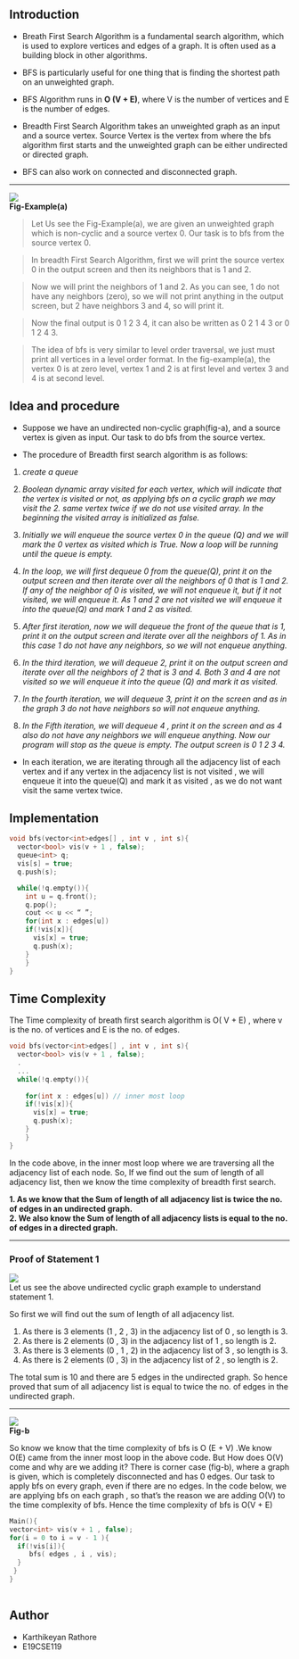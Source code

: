 


## Introduction 

* Breath First Search Algorithm is a fundamental search algorithm, which is used to explore vertices and edges of a graph. It is often used as a building block in other algorithms.

* BFS is particularly useful for one thing that is finding the shortest path on an unweighted graph. <br>

* BFS Algorithm runs in **O (V + E)**, where V is the number of vertices and E is the number of edges.<br>

* Breadth First Search Algorithm takes an unweighted graph as an input and a source vertex. Source Vertex is the vertex from where the bfs algorithm first starts and the unweighted graph can be either undirected or directed graph.<br>

* BFS can also work on connected and disconnected graph.<br>
 
 - - - -

![](images/1.png)<br>
**Fig-Example(a)**
<br>
> Let Us see the Fig-Example(a), we are given an unweighted graph which is non-cyclic and a source vertex 0. Our task is to bfs from the source vertex 0.<br>

> In breadth First Search Algorithm, first we will print the source vertex 0 in the output screen and then its neighbors that is 1 and 2. 

> Now we will print the neighbors of 1 and 2. As you can see, 1 do not have any neighbors (zero), so we will not print anything in the output screen, but 2 have neighbors 3 and 4, so will print it.

>  Now the final output is 0 1 2 3 4, it can also be written as 0 2 1 4 3 or 0 1 2 4 3. <br>

> The idea of bfs is very similar to level order traversal, we just must print all vertices in a level order format. In the fig-example(a), the vertex 0 is at zero level, vertex 1 and 2 is at first level and vertex 3 and 4 is at second level.


## Idea and procedure
* Suppose we have an undirected non-cyclic graph(fig-a), and a source vertex is given as input. Our task to do bfs from the source vertex. 

* The procedure of Breadth first search algorithm is as follows: 

1. *create a queue*
2.  *Boolean dynamic array visited for each vertex, which will indicate that the vertex is visited or not, as applying bfs on a cyclic graph we may visit the    2. same vertex    twice if we do not use visited array. In the beginning the visited array is initialized as false.*

3. *Initially we will enqueue the source vertex 0 in the queue (Q) and we will mark the 0 vertex as visited which is True. Now a loop will be running until the queue is empty.* 

4. *In the loop, we will first dequeue 0 from the queue(Q), print it on the output screen and then iterate over all the neighbors of 0 that is 1 and 2. If any of the neighbor of 0 is visited, we will not enqueue it, but if it not visited, we will enqueue it. As 1 and 2 are not visited we will enqueue it into the queue(Q) and mark 1 and 2 as visited.*

5. *After first iteration, now we will dequeue the front of the queue that is 1, print it on the output screen and iterate over all the neighbors of 1. As in this case 1 do not have any neighbors, so we will not enqueue anything.* 

6. *In the third iteration, we will dequeue 2, print it on the output screen and iterate over all the neighbors of 2 that is 3 and 4. Both 3 and 4 are not visited so we will enqueue it into the queue (Q) and mark it as visited.* 

7. *In the fourth iteration, we will dequeue 3, print it on the screen and as in the graph 3 do not have neighbors so will not enqueue anything.*

8.  *In the Fifth iteration, we will dequeue 4 , print it on the screen and as 4 also do not have any neighbors we will enqueue anything. Now our program will stop as the queue is empty. The output screen is 0 1 2 3 4.*

* In each iteration, we are iterating through all the adjacency list of each vertex and if any vertex in the adjacency list is not visited , we will enqueue it into the queue(Q) and mark it as visited , as we do not want visit the same vertex twice.


## Implementation
```C++
void bfs(vector<int>edges[] , int v , int s){
  vector<bool> vis(v + 1 , false);
  queue<int> q;
  vis[s] = true;
  q.push(s);

  while(!q.empty()){
    int u = q.front();
    q.pop();
    cout << u << “ ”;	
    for(int x : edges[u])
	if(!vis[x]){
	  vis[x] = true;
	  q.push(x);
	}
    }
}
```		
	
## Time Complexity

The Time complexity of breath first search algorithm is O( V + E) , where v is the no. of vertices and E is the no. of edges. 
```C++
void bfs(vector<int>edges[] , int v , int s){
  vector<bool> vis(v + 1 , false);
  .
  ...
  while(!q.empty()){
   
    for(int x : edges[u]) // inner most loop
	if(!vis[x]){
	  vis[x] = true;
	  q.push(x);
	}
    }
}
```	


In the code above, in the inner most loop where we are traversing all the adjacency list of each node. So, If we find out the sum of length of all adjacency list, then we know the time complexity of breadth first search.<br>

**1. As we know that the Sum of length of all adjacency list is twice the no. of edges in an undirected graph.**<br>
**2. We also know the Sum of length of all adjacency lists is equal to the no. of edges in a directed graph.**

------
### Proof of Statement 1
![](images/3.png)<br>
Let us see the above undirected cyclic graph example to understand statement 1.


So first we will find out the sum of length of all adjacency list.
1. As there is 3 elements (1  , 2 , 3) in the adjacency list of 0 , so length is 3.
2. As there is 2 elements (0 , 3) in the adjacency list of 1 , so length is 2.
3. As there is 3 elements (0 , 1 , 2) in the adjacency list of 3 , so length is 3.
4. As there is 2 elements (0 , 3) in the adjacency list of 2 , so length is 2.<br>

The total sum is 10 and there are 5 edges in the undirected graph. So hence proved that sum of all adjacency list is equal to twice the no. of edges in the undirected graph.

------
![](images/4.png)<br>
**Fig-b** <br>

So know we know that the time complexity of bfs is O (E + V) .We know O(E) came from the inner most loop in the above code. But How does O(V) come and why are we adding it?
There is corner case (fig-b), where a graph is given, which is completely disconnected and has 0 edges. Our task to apply bfs on every graph, even if there are no edges. In the code below, we are applying bfs on each graph , so that’s the reason we are adding O(V) to the time complexity of bfs.
Hence the time complexity of bfs is O(V + E)

```C++
Main(){
vector<int> vis(v + 1 , false);
for(i = 0 to i = v - 1 ){
  if(!vis[i]){
     bfs( edges , i , vis);
  }
 }
}
		
```

## Author
- Karthikeyan Rathore
- E19CSE119



